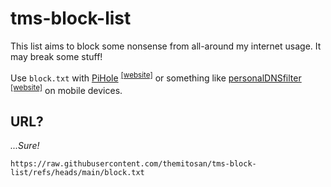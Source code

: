 # tms-block-list

This list aims to block some nonsense from all-around my internet usage. It may break some stuff!

Use `block.txt` with [PiHole](https://github.com/pi-hole/pi-hole) <sup>[[website]](https://pi-hole.net)</sup> or something like [personalDNSfilter](https://github.com/IngoZenz/personaldnsfilter) <sup>[[website]](http://www.zenz-solutions.de/personaldnsfilter)</sup> on mobile devices.

## URL?

_...Sure!_

```
https://raw.githubusercontent.com/themitosan/tms-block-list/refs/heads/main/block.txt
```
